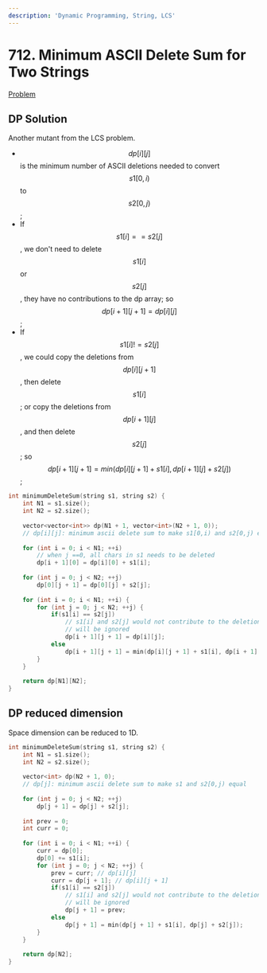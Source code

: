 ```yaml
---
description: 'Dynamic Programming, String, LCS'
---
```


# 712. Minimum ASCII Delete Sum for Two Strings

[Problem](https://leetcode.com/problems/minimum-ascii-delete-sum-for-two-strings/)

## DP Solution

Another mutant from the LCS problem. 
- $$dp[i][j]$$ is the minimum number of ASCII deletions needed to convert $$s1[0,i)$$ to $$s2[0,j)$$;
- If $$s1[i]==s2[j]$$, we don't need to delete $$s1[i]$$ or $$s2[j]$$, they have no contributions to the dp array; so $$dp[i+1][j+1]=dp[i][j]$$;
- If $$s1[i]!=s2[j]$$, we could copy the deletions from $$dp[i][j+1]$$, then delete $$s1[i]$$; or copy the deletions from $$dp[i+1][j]$$, and then delete $$s2[j]$$; so $$dp[i+1][j+1]=min(dp[i][j+1]+s1[i], dp[i+1][j]+s2[j])$$;

```cpp
int minimumDeleteSum(string s1, string s2) {
    int N1 = s1.size();
    int N2 = s2.size();
    
    vector<vector<int>> dp(N1 + 1, vector<int>(N2 + 1, 0));
    // dp[i][j]: minimum ascii delete sum to make s1[0,i) and s2[0,j) equal
    
    for (int i = 0; i < N1; ++i)
        // when j ==0, all chars in s1 needs to be deleted
        dp[i + 1][0] = dp[i][0] + s1[i]; 
    
    for (int j = 0; j < N2; ++j)
        dp[0][j + 1] = dp[0][j] + s2[j];
    
    for (int i = 0; i < N1; ++i) {
        for (int j = 0; j < N2; ++j) {
            if(s1[i] == s2[j])
                // s1[i] and s2[j] would not contribute to the deletion, both 
                // will be ignored
                dp[i + 1][j + 1] = dp[i][j];
            else
                dp[i + 1][j + 1] = min(dp[i][j + 1] + s1[i], dp[i + 1][j] + s2[j]);
        }
    }
    
    return dp[N1][N2];
}
```

## DP reduced dimension

Space dimension can be reduced to 1D.

```cpp
int minimumDeleteSum(string s1, string s2) {
    int N1 = s1.size();
    int N2 = s2.size();
    
    vector<int> dp(N2 + 1, 0);
    // dp[j]: minimum ascii delete sum to make s1 and s2[0,j) equal
    
    for (int j = 0; j < N2; ++j)
        dp[j + 1] = dp[j] + s2[j];
    
    int prev = 0;
    int curr = 0;
    
    for (int i = 0; i < N1; ++i) {
        curr = dp[0];
        dp[0] += s1[i];
        for (int j = 0; j < N2; ++j) {
            prev = curr; // dp[i][j]
            curr = dp[j + 1]; // dp[i][j + 1]
            if(s1[i] == s2[j])
                // s1[i] and s2[j] would not contribute to the deletion, both 
                // will be ignored
                dp[j + 1] = prev;
            else
                dp[j + 1] = min(dp[j + 1] + s1[i], dp[j] + s2[j]);
        }
    }
    
    return dp[N2];
}
```
